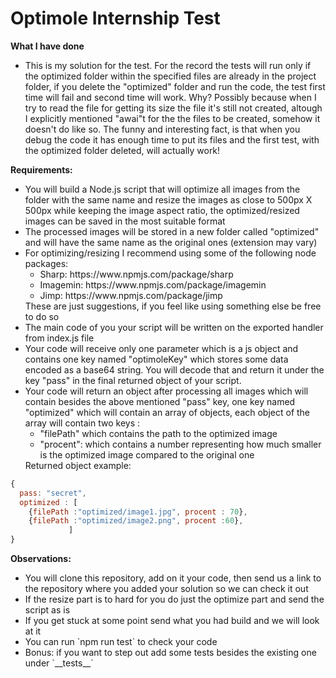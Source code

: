 # Optimole Internship Test

<b> What I have done </b>
<ul><li>
	This is my solution for the test.
	For the record the tests will run only if the optimized folder within the specified files are already
	  in the project folder, if you delete the "optimized" folder and run the code, 
	  the test first time will fail and  second time will work. Why? Possibly because 
	  when I try to read the file for getting its size the file it's still not created, altough I explicitly
	  mentioned "awai"t for the the files to be created, somehow it doesn't do like so. The funny and interesting fact,
	  is that when you debug the code it has enough time to put its files and the first test, with the optimized folder
	  deleted, will actually work!
	</li>
</ul>

<b> Requirements: </b> 

<ul><li> 
	 You will build a Node.js script that will optimize all images from the folder
	  with the same name and resize the images as close to 500px X 500px while keeping
	   the image aspect ratio, the optimized/resized images can be saved in the most suitable 
	   format 
	</li>
	<li>
	 The processed images will be stored in a new folder called "optimized" and will 
	have the same name as the original ones (extension may vary) 
	</li>
	<li>
	 For optimizing/resizing I recommend using some of the following node packages: 
	 <ul>
	 <li>
	   Sharp: https://www.npmjs.com/package/sharp
	 </li>
	 <li> 
		Imagemin: https://www.npmjs.com/package/imagemin
	 </li>
	 <li>
		Jimp: https://www.npmjs.com/package/jimp
	 </li>     
	 </ul>
	 These are just suggestions, if you feel like using something else be free to do so
	</li>
	<li>
	 The main code of you your script will be written on the exported handler from index.js file
	</li>
	<li>
	  Your code will receive only one parameter which is a js object and contains one key named 
	  "optimoleKey" which stores some data encoded as a base64 string. You will decode that and
	  return it under the key "pass" in the final returned object of your script. 
	</li>
	<li>
		Your code will return an object after processing all images which will contain besides the
		above mentioned "pass" key, one key named "optimized" which will contain an array of objects,
		each object of the array will contain two keys : <ul>
		<li>"filePath" which contains the path to
		the optimized image </li>
		<li> "procent": which contains a number representing how much smaller is the optimized image
		compared to the original one</li>
		 </ul>
		Returned  object example: <br>
	</li>      
</ul>  

```javascript
{ 
  pass: "secret",
  optimized : [
	{filePath :"optimized/image1.jpg", procent : 70},
	{filePath :"optimized/image2.png", procent :60},
             ]
}
```


<b> Observations: </b>
<ul>
<li> 
You will clone this repository, add on it your code, then send us a link to the repository where you 
added your solution so we can check it out
</li>
<li>
If the resize part is to hard for you do just the optimize part and send the script as is
</li>
<li>
If you get stuck at some point send what you had build and we will look at it
</li>
<li>
You can run `npm run test` to check your code
</li>
<li>
Bonus: if you want to step out add some tests besides the existing one under `__tests__`
</li>
</ul>
